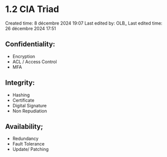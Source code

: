 # 1.2 CIA Triad

Created time: 8 décembre 2024 19:07
Last edited by: OLB_
Last edited time: 26 décembre 2024 17:51

## **Confidentiality:**

- Encryption
- ACL / Access Control
- MFA

## Integrity:

- Hashing
- Certificate
- Digital Signature
- Non Repudiation

## Availability;

- Redundancy
- Fault Tolerance
- Update/ Patching